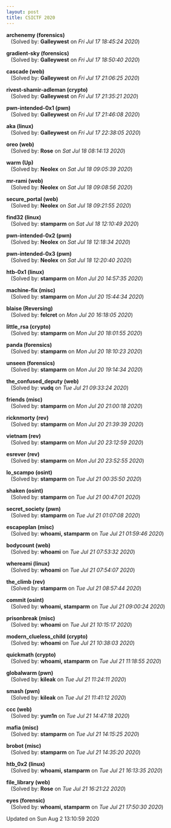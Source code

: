 ```yaml
---
layout: post
title: CSICTF 2020
---
```


<!--break-->

**archenemy (forensics)**  
&nbsp;&nbsp;&nbsp;(Solved by: **Galleywest** on _Fri Jul 17 18:45:24 2020_)  
  
**gradient-sky (forensics)**  
&nbsp;&nbsp;&nbsp;(Solved by: **Galleywest** on _Fri Jul 17 18:50:40 2020_)  
  
**cascade (web)**  
&nbsp;&nbsp;&nbsp;(Solved by: **Galleywest** on _Fri Jul 17 21:06:25 2020_)  
  
**rivest-shamir-adleman (crypto)**  
&nbsp;&nbsp;&nbsp;(Solved by: **Galleywest** on _Fri Jul 17 21:35:21 2020_)  
  
**pwn-intended-0x1 (pwn)**  
&nbsp;&nbsp;&nbsp;(Solved by: **Galleywest** on _Fri Jul 17 21:46:08 2020_)  
  
**aka (linux)**  
&nbsp;&nbsp;&nbsp;(Solved by: **Galleywest** on _Fri Jul 17 22:38:05 2020_)  
  
**oreo (web)**  
&nbsp;&nbsp;&nbsp;(Solved by: **Rose** on _Sat Jul 18 08:14:13 2020_)  
  
**warm (Up)**  
&nbsp;&nbsp;&nbsp;(Solved by: **Neolex** on _Sat Jul 18 09:05:39 2020_)  
  
**mr-rami (web)**  
&nbsp;&nbsp;&nbsp;(Solved by: **Neolex** on _Sat Jul 18 09:08:56 2020_)  
  
**secure_portal (web)**  
&nbsp;&nbsp;&nbsp;(Solved by: **Neolex** on _Sat Jul 18 09:21:55 2020_)  
  
**find32 (linux)**  
&nbsp;&nbsp;&nbsp;(Solved by: **stamparm** on _Sat Jul 18 12:10:49 2020_)  
  
**pwn-intended-0x2 (pwn)**  
&nbsp;&nbsp;&nbsp;(Solved by: **Neolex** on _Sat Jul 18 12:18:34 2020_)  
  
**pwn-intended-0x3 (pwn)**  
&nbsp;&nbsp;&nbsp;(Solved by: **Neolex** on _Sat Jul 18 12:20:40 2020_)  
  
**htb-0x1 (linux)**  
&nbsp;&nbsp;&nbsp;(Solved by: **stamparm** on _Mon Jul 20 14:57:35 2020_)  
  
**machine-fix (misc)**  
&nbsp;&nbsp;&nbsp;(Solved by: **stamparm** on _Mon Jul 20 15:44:34 2020_)  
  
**blaise (Reversing)**  
&nbsp;&nbsp;&nbsp;(Solved by: **felcret** on _Mon Jul 20 16:18:05 2020_)  
  
**little_rsa (crypto)**  
&nbsp;&nbsp;&nbsp;(Solved by: **stamparm** on _Mon Jul 20 18:01:55 2020_)  
  
**panda (forensics)**  
&nbsp;&nbsp;&nbsp;(Solved by: **stamparm** on _Mon Jul 20 18:10:23 2020_)  
  
**unseen (forensics)**  
&nbsp;&nbsp;&nbsp;(Solved by: **stamparm** on _Mon Jul 20 19:14:34 2020_)  
  
**the_confused_deputy (web)**  
&nbsp;&nbsp;&nbsp;(Solved by: **vudq** on _Tue Jul 21 09:33:24 2020_)  
  
**friends (misc)**  
&nbsp;&nbsp;&nbsp;(Solved by: **stamparm** on _Mon Jul 20 21:00:18 2020_)  
  
**ricknmorty (rev)**  
&nbsp;&nbsp;&nbsp;(Solved by: **stamparm** on _Mon Jul 20 21:39:39 2020_)  
  
**vietnam (rev)**  
&nbsp;&nbsp;&nbsp;(Solved by: **stamparm** on _Mon Jul 20 23:12:59 2020_)  
  
**esrever (rev)**  
&nbsp;&nbsp;&nbsp;(Solved by: **stamparm** on _Mon Jul 20 23:52:55 2020_)  
  
**lo_scampo (osint)**  
&nbsp;&nbsp;&nbsp;(Solved by: **stamparm** on _Tue Jul 21 00:35:50 2020_)  
  
**shaken (osint)**  
&nbsp;&nbsp;&nbsp;(Solved by: **stamparm** on _Tue Jul 21 00:47:01 2020_)  
  
**secret_society (pwn)**  
&nbsp;&nbsp;&nbsp;(Solved by: **stamparm** on _Tue Jul 21 01:07:08 2020_)  
  
**escapeplan (misc)**  
&nbsp;&nbsp;&nbsp;(Solved by: **whoami, stamparm** on _Tue Jul 21 01:59:46 2020_)  
  
**bodycount (web)**  
&nbsp;&nbsp;&nbsp;(Solved by: **whoami** on _Tue Jul 21 07:53:32 2020_)  
  
**whereami (linux)**  
&nbsp;&nbsp;&nbsp;(Solved by: **whoami** on _Tue Jul 21 07:54:07 2020_)  
  
**the_climb (rev)**  
&nbsp;&nbsp;&nbsp;(Solved by: **stamparm** on _Tue Jul 21 08:57:44 2020_)  
  
**commit (osint)**  
&nbsp;&nbsp;&nbsp;(Solved by: **whoami, stamparm** on _Tue Jul 21 09:00:24 2020_)  
  
**prisonbreak (misc)**  
&nbsp;&nbsp;&nbsp;(Solved by: **whoami** on _Tue Jul 21 10:15:17 2020_)  
  
**modern_clueless_child (crypto)**  
&nbsp;&nbsp;&nbsp;(Solved by: **whoami** on _Tue Jul 21 10:38:03 2020_)  
  
**quickmath (crypto)**  
&nbsp;&nbsp;&nbsp;(Solved by: **whoami, stamparm** on _Tue Jul 21 11:18:55 2020_)  
  
**globalwarm (pwn)**  
&nbsp;&nbsp;&nbsp;(Solved by: **kileak** on _Tue Jul 21 11:24:11 2020_)  
  
**smash (pwn)**  
&nbsp;&nbsp;&nbsp;(Solved by: **kileak** on _Tue Jul 21 11:41:12 2020_)  
  
**ccc (web)**  
&nbsp;&nbsp;&nbsp;(Solved by: **yum1n** on _Tue Jul 21 14:47:18 2020_)  
  
**mafia (misc)**  
&nbsp;&nbsp;&nbsp;(Solved by: **stamparm** on _Tue Jul 21 14:15:25 2020_)  
  
**brobot (misc)**  
&nbsp;&nbsp;&nbsp;(Solved by: **stamparm** on _Tue Jul 21 14:35:20 2020_)  
  
**htb_0x2 (linux)**  
&nbsp;&nbsp;&nbsp;(Solved by: **whoami, stamparm** on _Tue Jul 21 16:13:35 2020_)  
  
**file_library (web)**  
&nbsp;&nbsp;&nbsp;(Solved by: **Rose** on _Tue Jul 21 16:21:22 2020_)  
  
**eyes (forensic)**  
&nbsp;&nbsp;&nbsp;(Solved by: **whoami, stamparm** on _Tue Jul 21 17:50:30 2020_)  
  


Updated on Sun Aug  2 13:10:59 2020
